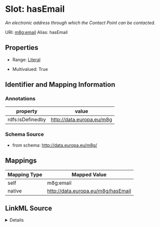

# Slot: hasEmail 


_An electronic address through which the Contact Point can be contacted._





URI: [m8g:email](http://data.europa.eu/m8g/email)
Alias: hasEmail

<!-- no inheritance hierarchy -->








## Properties

* Range: [Literal](Literal.md)

* Multivalued: True





## Identifier and Mapping Information





### Annotations

| property | value |
| --- | --- |
| rdfs:isDefinedby | http://data.europa.eu/m8g |



### Schema Source


* from schema: http://data.europa.eu/m8g/




## Mappings

| Mapping Type | Mapped Value |
| ---  | ---  |
| self | m8g:email |
| native | http://data.europa.eu/m8g/hasEmail |




## LinkML Source

<details>
```yaml
name: hasEmail
annotations:
  rdfs:isDefinedby:
    tag: rdfs:isDefinedby
    value: http://data.europa.eu/m8g
description: An electronic address through which the Contact Point can be contacted.
from_schema: http://data.europa.eu/m8g/
rank: 1000
domain: ContactPoint
slot_uri: m8g:email
alias: hasEmail
range: Literal
multivalued: true

```
</details>
